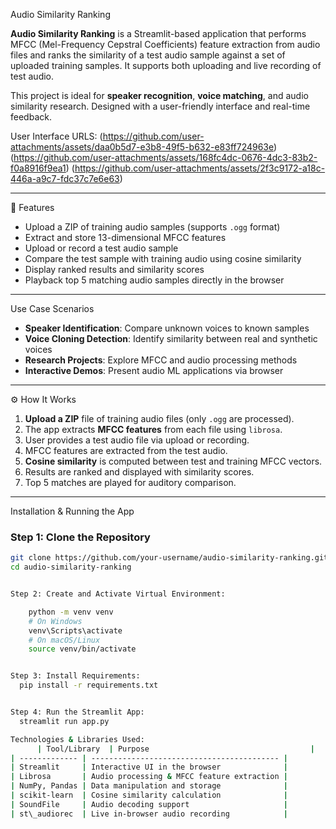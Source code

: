  Audio Similarity Ranking

**Audio Similarity Ranking** is a Streamlit-based application that performs MFCC (Mel-Frequency Cepstral Coefficients) feature extraction from audio files and ranks the similarity of a test audio sample against a set of uploaded training samples. It supports both uploading and live recording of test audio.

This project is ideal for **speaker recognition**, **voice matching**, and audio similarity research. Designed with a user-friendly interface and real-time feedback.



User Interface URLS:
(https://github.com/user-attachments/assets/daa0b5d7-e3b8-49f5-b632-e83ff724963e)
(https://github.com/user-attachments/assets/168fc4dc-0676-4dc3-83b2-f0a8916f9ea1)
(https://github.com/user-attachments/assets/2f3c9172-a18c-446a-a9c7-fdc37c7e6e63)

---

 📌 Features

- Upload a ZIP of training audio samples (supports `.ogg` format)
- Extract and store 13-dimensional MFCC features
- Upload or record a test audio sample
- Compare the test sample with training audio using cosine similarity
- Display ranked results and similarity scores
- Playback top 5 matching audio samples directly in the browser

---

Use Case Scenarios

-  **Speaker Identification**: Compare unknown voices to known samples
- **Voice Cloning Detection**: Identify similarity between real and synthetic voices
-  **Research Projects**: Explore MFCC and audio processing methods
-  **Interactive Demos**: Present audio ML applications via browser

---

 ⚙️ How It Works

1. **Upload a ZIP** file of training audio files (only `.ogg` are processed).
2. The app extracts **MFCC features** from each file using `librosa`.
3. User provides a test audio file via upload or recording.
4. MFCC features are extracted from the test audio.
5. **Cosine similarity** is computed between test and training MFCC vectors.
6. Results are ranked and displayed with similarity scores.
7. Top 5 matches are played for auditory comparison.

---

  Installation & Running the App

### Step 1: Clone the Repository

```bash
git clone https://github.com/your-username/audio-similarity-ranking.git
cd audio-similarity-ranking


Step 2: Create and Activate Virtual Environment:

    python -m venv venv
    # On Windows
    venv\Scripts\activate
    # On macOS/Linux
    source venv/bin/activate


Step 3: Install Requirements:
  pip install -r requirements.txt


Step 4: Run the Streamlit App:
  streamlit run app.py

Technologies & Libraries Used:
      | Tool/Library  | Purpose                                    |
| ------------- | ------------------------------------------ |
| Streamlit     | Interactive UI in the browser              |
| Librosa       | Audio processing & MFCC feature extraction |
| NumPy, Pandas | Data manipulation and storage              |
| scikit-learn  | Cosine similarity calculation              |
| SoundFile     | Audio decoding support                     |
| st\_audiorec  | Live in-browser audio recording            |

